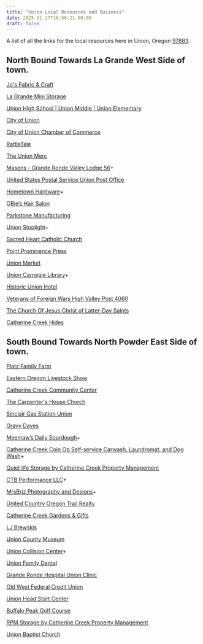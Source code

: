 ```yaml
---
title: "Union Local Resources and Business"
date: 2025-01-27T16:58:21-08:00
draft: false 
---
```


A list of all the links for the local resources here in Union, Oregon [97883](https://www.unitedstateszipcodes.org/97883/).

## North Bound Towards La Grande West Side of town.

[Jo's Fabric & Craft](https://www.yelp.com/biz/jos-fabric-and-craft-union?adjust_creative=duckduckgo)

[La Grande Mini Storage](https://www.lagrandeministorage.com/)

[Union High School | Union Middle |
Union Elementary](https://www.union.k12.or.us/)

[City of Union](https://cityofunion.com/)

[City of Union Chamber of Commerce](https://cityofunionchamber.com/)

[RattleTale](https://k51qzi5uqu5dgtvtf0l8i0x0ymdxb84vvs7mcpjzs1dae5wizjol212xit3qrk.ipns.dweb.link/)

[The Union Merc](https://www.facebook.com/profile.php?id=100089977361547&mibextid=LQQJ4d)

[Masons - Grande Ronde Valley Lodge 56](https://www.masonpost.com/or/granderondevalley56/profile.html)+

[United States Postal Service Union Post Office](https://tools.usps.com/locations/details/1385396)

[Hometown Hardware](https://www.facebook.com/profile.php?id=100057097524489)+

[OBie’s Hair Salon](https://www.facebook.com/profile.php?id=100084536531905)

[Parkstone Manufacturing](https://parkstone.rocks/)

[Union Stoplight](https://www.facebook.com/profile.php?id=100063703503456)+

[Sacred Heart Catholic Church](https://olvcatholic.org/about-olv/mission-parishes/)

[Point Prominence Press](https://www.pointprominence.com/)

[Union Market](https://unionmarketoregon.com/)

[Union Carnegie Library](https://cityofunion.com/directory/city-library/)+

[Historic Union Hotel](https://thehistoricunionhotel.com/)

[Veterans of Foreign Wars High Valley Post 4060](https://vfw4060.org/)

[The Church Of Jesus Christ of Latter-Day Saints](https://local.churchofjesuschrist.org/en/us/or/union/702-north-main-street)

[Catherine Creek Hides](https://www.catherinecreekhides.com/)

## South Bound Towards North Powder East Side of town.

[Platz Family Farm](https://www.platzfamilyfarm.com/)

[Eastern Oregon Livestock Show](https://www.easternoregonlivestockshow.com/)

[Catherine Creek Community Center](https://www.catherinecreekcommunitycenter.com/)

[The Carpenter's House Church](https://www.catherinecreekcommunitycenter.com/event-list)

[Sinclair Gas Station Union](https://stations.sinclairoil.com/or/union/363-n-main-st)

[Gravy Daves](https://ipfs.io/ipfs/bafybeiajsz5rfqyexs3qpuyf2cnxoxz4qzg7slogyj3crtyfu6epnnlz5q/)

[Meemaw’s Daily Sourdough](https://linktr.ee/Meemaws)+

[Catherine Creek Coin Op Self-service Carwash, Laundromat, and Dog Wash](https://www.facebook.com/profile.php?id=61557786997016)+

[Quiet life Storage by Catherine Creek Property Management](https://catherinecreekpm.com/)

[CTB Performance LLC](https://www.facebook.com/profile.php?id=100063960536965)+

[MrsBriz Photography and Designs](https://www.facebook.com/profile.php?id=100075492249583)+

[United Country Oregon Trail Realty](https://www.facebook.com/candyb44/)

[Catherine Creek Gardens & Gifts](https://www.facebook.com/CatherineCreekGardens/)

[LJ Brewskis](https://ipfs.io/ipfs/bafybeielwosjh37bxln4fw5ehnhfz3gjfa35tms4xqyfqjn7gyg6ai7mpi/)

[Union County Museum](https://ucmuseumoregon.com/)

[Union Collision Center](https://www.carwise.com/auto-body-shops/union-collision-center-union-or-97883/493765)+

[Union Family Dental](https://southcountyhd.com/)

[Grande Ronde Hospital Union Clinic](https://www.grh.org/our-services/clinics/union-clinic/)

[Old West Federal Credit Union](https://www.oldwestfcu.org/about-us/locations-hours.html)

[Union Head Start Center](https://eouheadstart.org/centers/)

[Buffalo Peak Golf Course](https://www.buffalopeakgolf.com/)

[RPM Storage by Catherine Creek Property Management](https://catherinecreekpm.com/)

[Union Baptist Church](https://ublogchurch.org/)



